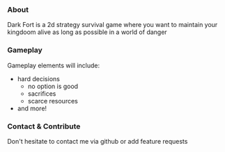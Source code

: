 ### About
Dark Fort is a 2d strategy survival game where you want to maintain your kingdoom alive as long as possible in a world of danger

### Gameplay
Gameplay elements will include:
* hard decisions
    * no option is good
    * sacrifices
    * scarce resources
* and more!

### Contact & Contribute
Don't hesitate to contact me via github or add feature requests
